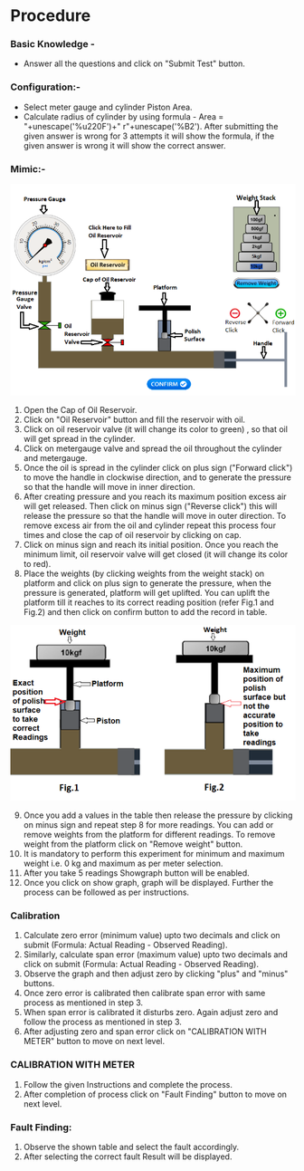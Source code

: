 # Procedure

### Basic Knowledge - 
- Answer all the questions and click on "Submit Test" button.

### Configuration:-
- Select meter gauge and cylinder Piston Area.
- Calculate radius of cylinder by using formula - Area = "+unescape('%u220F')+" r"+unescape('%B2'). After submitting the given answer is wrong for 3 attempts it will show the formula, if the given answer is wrong it will show the correct answer. 

 ### Mimic:-
![1](simulation/images/DWT_dig_labels.png)

1. Open the Cap of Oil Reservoir. 
2. Click on "Oil Reservoir" button and fill the reservoir with oil.  
3. Click on oil reservoir valve (it will change its color to green) , so that oil will get spread in the cylinder. 
4. Click on metergauge valve and spread the oil throughout the cylinder and metergauge.
5. Once the oil is spread in the cylinder click on plus sign ("Forward click") to move the handle in clockwise direction, and to generate the pressure so that the handle will move in inner direction.
6. After creating  pressure and you reach its maximum  position excess air will get released. Then click on minus sign ("Reverse click") this will release the pressure so that the handle will move in outer direction. To remove excess air from the oil and cylinder repeat this process four times and close the cap of oil reservoir by clicking on cap.  
7. Click on minus sign and reach its initial position. Once you reach the minimum limit, oil reservoir valve will get closed (it will change its color to red). 
8. Place the weights (by clicking weights from the weight stack) on platform and click on plus sign to generate the pressure, when the pressure is generated, platform will get uplifted. You can uplift the platform till it reaches to its correct reading position (refer Fig.1 and Fig.2) and then click on confirm button to add the record in table.

 ![1](simulation/images/ProcedureDig.png)
 
9. Once you add a values in the table then release the pressure by clicking on minus sign and repeat step 8 for more readings. You can add or remove weights from the platform for different readings. To remove weight from the platform click on "Remove weight" button. 
10. It is mandatory to perform this experiment for minimum and maximum weight i.e. 0 kg and maximum as per meter selection.  
11. After you take 5 readings Showgraph button will be enabled. 
12. Once you click on show graph, graph will be displayed. Further the process can be followed as per instructions.


### Calibration
1. Calculate zero error (minimum value) upto two decimals and click on submit (Formula: Actual Reading - Observed Reading). 
2. Similarly, calculate span error (maximum value) upto two decimals and click on submit (Formula: Actual Reading - Observed Reading).
3. Observe the graph and then adjust zero by clicking "plus" and "minus" buttons. 
4. Once zero error is calibrated then calibrate span error with same process as mentioned in step 3.
5. When span error is calibrated it disturbs zero. Again adjust zero and follow the process as mentioned in step 3. 
6. After adjusting zero and span error click on "CALIBRATION WITH METER" button to move on next level.

### CALIBRATION WITH METER
1. Follow the given Instructions and complete the process.
2. After completion of process click on "Fault Finding" button to move on next level. 

### Fault Finding:
1. Observe the shown table and select the fault accordingly.
2. After selecting the correct fault Result will be displayed.
